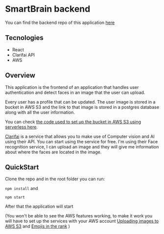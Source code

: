 # SmartBrain backend

You can find the backend repo of this application [here](https://github.com/DiogenesF/smartBrain-backend)

## Tecnologies
- React
- Clarifai API
- AWS

## Overview
This application is the frontend of an application that handles user authentication and detect faces in an image that the user can upload.

Every user has a profile that can be updated. The user image is stored in a bucket in AWS S3 and the link to that image is stored in a postgres database along with all the user information.

You can check [the code used to set up the bucket in AWS S3 using serverless here](https://github.com/DiogenesF/smartBrain-aws-s3).

[Clarifai](https://www.clarifai.com/) is a service that allows you to make use of Computer vision and AI using their API. You can start using the service for free.
I'm using their Face recognition service, I can upload an image and they will give me information about where the faces are located in the image.


## QuickStart
Clone the repo and in the root folder you can run:

```npm install``` and

```npm start```

After that the application will start

(You won't be able to see the AWS features working, to make it work you will have to set up the services with your AWS account
[Uploading images to AWS S3](https://github.com/DiogenesF/smartBrain-aws-s3)
and [Emojis in the rank](https://github.com/DiogenesF/smartBrain-lambda-badges)
)
